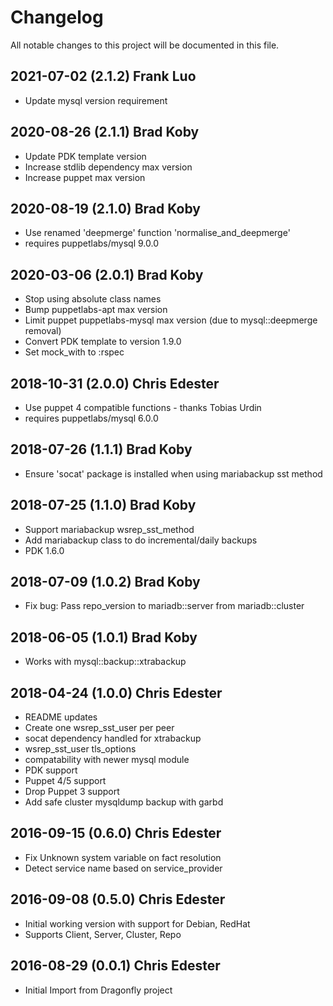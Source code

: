 # Changelog

All notable changes to this project will be documented in this file.


## 2021-07-02 (2.1.2)  Frank Luo
* Update mysql version requirement

## 2020-08-26 (2.1.1)  Brad Koby
* Update PDK template version
* Increase stdlib dependency max version
* Increase puppet max version

## 2020-08-19 (2.1.0)  Brad Koby
* Use renamed 'deepmerge' function 'normalise_and_deepmerge'
* requires puppetlabs/mysql 9.0.0

## 2020-03-06 (2.0.1)  Brad Koby
* Stop using absolute class names
* Bump puppetlabs-apt max version
* Limit puppet puppetlabs-mysql max version (due to mysql::deepmerge removal)
* Convert PDK template to version 1.9.0
* Set mock_with to :rspec

## 2018-10-31 (2.0.0)  Chris Edester
* Use puppet 4 compatible functions - thanks Tobias Urdin
* requires puppetlabs/mysql 6.0.0

## 2018-07-26 (1.1.1)  Brad Koby
* Ensure 'socat' package is installed when using mariabackup sst method

## 2018-07-25 (1.1.0)  Brad Koby
* Support mariabackup wsrep_sst_method
* Add mariabackup class to do incremental/daily backups
* PDK 1.6.0

## 2018-07-09 (1.0.2)  Brad Koby
* Fix bug: Pass repo_version to mariadb::server from mariadb::cluster

## 2018-06-05 (1.0.1)  Brad Koby
* Works with mysql::backup::xtrabackup

## 2018-04-24 (1.0.0)  Chris Edester
* README updates
* Create one wsrep_sst_user per peer
* socat dependency handled for xtrabackup
* wsrep_sst_user tls_options
* compatability with newer mysql module
* PDK support
* Puppet 4/5 support
* Drop Puppet 3 support
* Add safe cluster mysqldump backup with garbd

## 2016-09-15 (0.6.0)  Chris Edester
* Fix Unknown system variable on fact resolution
* Detect service name based on service_provider

## 2016-09-08 (0.5.0)  Chris Edester
* Initial working version with support for Debian, RedHat
* Supports Client, Server, Cluster, Repo

## 2016-08-29 (0.0.1)  Chris Edester
* Initial Import from Dragonfly project
